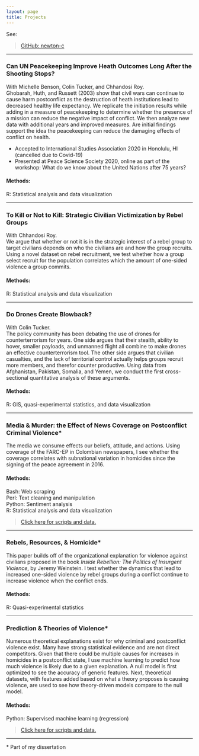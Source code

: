 ```yaml
---
layout: page
title: Projects
---
```

See:  
> [GitHub: newton-c](https://github.com/newton-c/)  

-------------------------------------------------------------------------------

### Can UN Peacekeeping Improve Heath Outcomes Long After the Shooting Stops?  
With Michelle Benson, Colin Tucker, and Chhandosi Roy.  
Ghobarah, Huth, and Russett (2003) show that civil wars can continue to cause harm postconflict as the destruction of heath institutions lead to decreased healthy life expectancy. We replicate the initiation results while adding in a measure of peacekeeping to determine whether the presence of a mission can reduce the negative impact of conflict. We then analyze new data with additional years and improved measures. Are initial findings support the idea the peacekeeping can reduce the damaging effects of conflict on health.  

- Accepted to International Studies Association 2020 in Honolulu, HI (cancelled due to Covid-19)
- Presented at Peace Science Society 2020, online as part of the workshop: What do we know about the United Nations after 75 years?  

#### Methods:  
R: Statistical analysis and data visualization  

-------------------------------------------------------------------------------

### To Kill or Not to Kill: Strategic Civilian Victimization by Rebel Groups  
With Chhandosi Roy.  
We argue that whether or not it is in the strategic interest of a rebel group to target civilians depends on who the civilians are and how the group recruits. Using a novel dataset on rebel recruitment, we test whether how a group select recruit for the population correlates which the amount of one-sided violence a group commits.  

#### Methods:  
R: Statistical analysis and data visualization  

-------------------------------------------------------------------------------

### Do Drones Create Blowback?  
With Colin Tucker.  
The policy community has been debating the use of drones for counterterrorism for years. One side argues that their stealth, ability to hover, smaller payloads, and unmanned flight all combine to make drones an effective counterterrorism tool. The other side argues that civilian casualties, and the lack of territorial control actually helps groups recruit more members, and therefor counter productive. Using data from Afghanistan, Pakistan, Somalia, and Yemen, we conduct the first cross-sectional quantitative analysis of these arguments.  

#### Methods:  
R: GIS, quasi-experimental statistics, and data visualization  

-------------------------------------------------------------------------------

### Media & Murder: the Effect of News Coverage on Postconflict Criminal Violence\*  
The media we consume effects our beliefs, attitude, and actions. Using coverage of the FARC-EP in Colombian newspapers, I see whether the coverage correlates with subnational variation in homicides since the signing of the peace agreement in 2016.  

#### Methods:  
Bash: Web scraping  
Perl: Text cleaning and manipulation  
Python: Sentiment analysis  
R: Statistical analysis and data visualization  
> [Click here for scripts and data.](https://github.com/newton-c/Dissertation/tree/main/media)

-------------------------------------------------------------------------------

### Rebels, Resources, & Homicide\*  
This paper builds off of the organizational explanation for violence against civilians proposed in the book *Inside Rebellion: The Politics of Insurgent Violence*, by Jeremy Weinstein. I test whether the dynamics that lead to increased one-sided violence by rebel groups during a conflict continue to increase violence when the conflict ends.  

#### Methods:  
R: Quasi-experimental statistics  

-------------------------------------------------------------------------------

### Prediction & Theories of Violence\*  
Numerous theoretical explanations exist for why criminal and postconflict violence exist. Many have strong statistical evidence and are not direct competitors. Given that there could be multiple causes for increases in homicides in a postconflict state, I use machine learning to predict how much violence is likely due to a given explanation. A null model is first optimized to see the accuracy of generic features. Next, theoretical datasets, with features added based on what a theory proposes is causing violence, are used to see how theory-driven models compare to the null model.  

#### Methods:  
Python: Supervised machine learning (regression)  
> [Click here for scripts and data.](https://github.com/newton-c/Dissertation/tree/main/predict)

-------------------------------------------------------------------------------







\* Part of my dissertation
